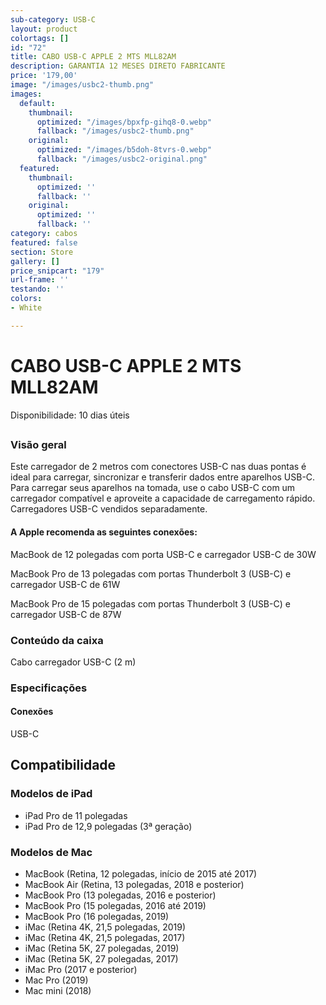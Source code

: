 ```yaml
---
sub-category: USB-C
layout: product
colortags: []
id: "72"
title: CABO USB-C APPLE 2 MTS MLL82AM
description: GARANTIA 12 MESES DIRETO FABRICANTE
price: '179,00'
image: "/images/usbc2-thumb.png"
images:
  default:
    thumbnail:
      optimized: "/images/bpxfp-gihq8-0.webp"
      fallback: "/images/usbc2-thumb.png"
    original:
      optimized: "/images/b5doh-8tvrs-0.webp"
      fallback: "/images/usbc2-original.png"
  featured:
    thumbnail:
      optimized: ''
      fallback: ''
    original:
      optimized: ''
      fallback: ''
category: cabos
featured: false
section: Store
gallery: []
price_snipcart: "179"
url-frame: ''
testando: ''
colors:
- White

---
```

# CABO USB-C APPLE 2 MTS MLL82AM

Disponibilidade: 10 dias úteis

## 

### Visão geral

Este carregador de 2 metros com conectores USB-C nas duas pontas é ideal para carregar, sincronizar e transferir dados entre aparelhos USB-C. Para carregar seus aparelhos na tomada, use o cabo USB-C com um carregador compatível e aproveite a capacidade de carregamento rápido. Carregadores USB-C vendidos separadamente.

#### A Apple recomenda as seguintes conexões:

MacBook de 12 polegadas com porta USB-C e carregador USB-C de 30W

MacBook Pro de 13 polegadas com portas Thunderbolt 3 (USB-C) e carregador USB-C de 61W

MacBook Pro de 15 polegadas com portas Thunderbolt 3 (USB-C) e carregador USB-C de 87W

### Conteúdo da caixa

Cabo carregador USB-C (2 m)

### Especificações

#### Conexões

USB-C

## Compatibilidade

### Modelos de iPad

* iPad Pro de 11 polegadas
* iPad Pro de 12,9 polegadas (3ª geração)

### Modelos de Mac

* MacBook (Retina, 12 polegadas, início de 2015 até 2017)
* MacBook Air (Retina, 13 polegadas, 2018 e posterior)
* MacBook Pro (13 polegadas, 2016 e posterior)
* MacBook Pro (15 polegadas, 2016 até 2019)
* MacBook Pro (16 polegadas, 2019)
* iMac (Retina 4K, 21,5 polegadas, 2019)
* iMac (Retina 4K, 21,5 polegadas, 2017)
* iMac (Retina 5K, 27 polegadas, 2019)
* iMac (Retina 5K, 27 polegadas, 2017)
* iMac Pro (2017 e posterior)
* Mac Pro (2019)
* Mac mini (2018)